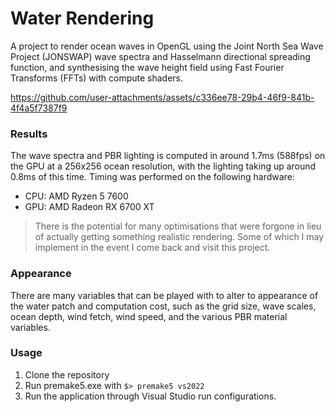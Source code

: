 # Water Rendering

A project to render ocean waves in OpenGL using the Joint North Sea Wave Project (JONSWAP) wave spectra and Hasselmann directional spreading function, and synthesising the wave height field using Fast Fourier Transforms (FFTs) with compute shaders.

https://github.com/user-attachments/assets/c336ee78-29b4-46f9-841b-4f4a5f7387f9

### Results

The wave spectra and PBR lighting is computed in around 1.7ms (588fps) on the GPU at a 256x256 ocean resolution, with the lighting taking up around 0.8ms of this time. Timing was performed on the following hardware:
 - CPU: AMD Ryzen 5 7600
 - GPU: AMD Radeon RX 6700 XT

> There is the potential for many optimisations that were forgone in lieu of actually getting something realistic rendering. Some of which I may implement in the event I come back and visit this project.

### Appearance

There are many variables that can be played with to alter to appearance of the water patch and computation cost, such as the grid size, wave scales, ocean depth, wind fetch, wind speed, and the various PBR material variables.

### Usage

1. Clone the repository
2. Run premake5.exe with `$> premake5 vs2022`
3. Run the application through Visual Studio run configurations.
